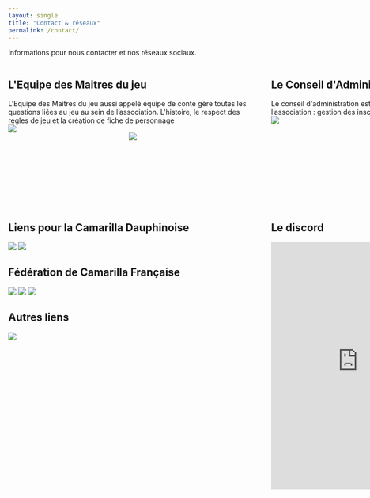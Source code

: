 ```yaml
---
layout: single
title: "Contact & réseaux"
permalink: /contact/
---
```

Informations pour nous contacter et nos réseaux sociaux.
<div style="display: grid; grid-template-columns: 1fr 1fr; gap: 2rem;">
 <div style="min-width:500px;max-width:500px; ">
 <h2> L'Equipe des Maitres du jeu</h2>
L'Equipe des Maitres du jeu aussi appelé équipe de conte gère toutes les questions liées au jeu au sein de l’association. L'histoire, le respect des regles de jeu et la création de fiche de personnage <br/>
<a href="mailto:conte.grenoble@gmail.com"><img src="https://img.shields.io/badge/Email-conte.grenoble@gmail.com-blue?style=for-the-badge&logo=gmail&logoColor=white"></a>


 </div>
 <div style="min-width:500px;max-width:500px; ">
 <h2> Le Conseil d'Administration</h2>
Le conseil d'administration est chargé de toutes les questions Hors-Jeu de l’association : gestion des inscriptions, de la salle, de la trésorerie… <br/>
<a href="mailto:ca.gratianopolis@gmail.com"><img src="https://img.shields.io/badge/Email-ca.gratianopolis@gmail.com-blue?style=for-the-badge&logo=gmail&logoColor=white"></a>


</div>
</div>
<div style="text-align: center;">
  <img src="{{ site.baseurl }}/assets/separator_2.png"  style="min-height:150px;max-height:150px; " >
</div>

<div style="display: grid; grid-template-columns: 1fr 1fr; gap: 2rem;">
  <!-- Colonne Liens utiles -->
 <div style="min-width:500px;max-width:500px; ">
  <h2>Liens pour la Camarilla Dauphinoise</h2>
  <a href="https://facebook.com/camarilla.dauphinoise"><img src="https://img.shields.io/badge/Facebook-Suivre-1877F2?style=for-the-badge&logo=facebook&logoColor=white"></a>
  <a href="https://discord.gg/wTGMEGVcWk"><img src="https://img.shields.io/badge/Discord%20-Rejoindre%20le%20discord-5865F2?style=for-the-badge&logo=discord&logoColor=white"></a>

 <h2>Fédération de Camarilla Française</h2>
  <a href="https://facebook.com/Federation.Camarilla.France"><img src="https://img.shields.io/badge/Facebook-Suivre-1877F2?style=for-the-badge&logo=facebook&logoColor=white"></a>
  <a href="http://www.camarilla-fr.com/forum/index.php"><img src="https://img.shields.io/badge/Forum-Communauté-orange?style=for-the-badge&logo=phpbb&logoColor=white"></a>
  <a href="https://camarilla-fr.com/"><img src="https://img.shields.io/badge/Site-Voir-red?style=for-the-badge&logo=internetarchive&logoColor=white"></a>



 <h2>Autres liens</h2>
  <a href="https://fr.wikipedia.org/wiki/Vampire:_La_Mascarade"><img src="https://img.shields.io/badge/Wiki-Vampire-red?style=for-the-badge&logo=wikipedia&logoColor=white"></a>


  </div>
    <!-- Colonne Widget Discord -->
 <div style="min-width:500px;max-width:500px; ">
    <h2>Le discord</h2>
<iframe src="https://discord.com/widget?id=626455168116064297&theme=dark" width="350" height="500" allowtransparency="true" frameborder="0" sandbox="allow-popups allow-popups-to-escape-sandbox allow-same-origin allow-scripts"></iframe>
  </div>
</div>




